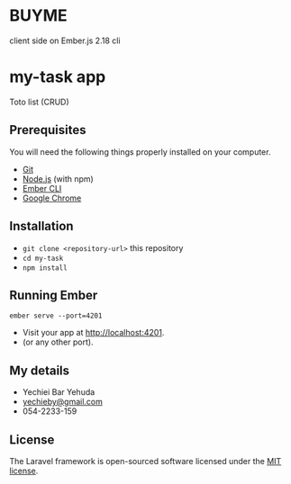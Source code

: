 # BUYME

client side on Ember.js 2.18 cli

# my-task app 

Toto list (CRUD)

## Prerequisites

You will need the following things properly installed on your computer.

* [Git](https://git-scm.com/)
* [Node.js](https://nodejs.org/) (with npm)
* [Ember CLI](https://ember-cli.com/)
* [Google Chrome](https://google.com/chrome/)

## Installation

* `git clone <repository-url>` this repository
* `cd my-task`
* `npm install`





## Running Ember

`ember serve --port=4201`
* Visit your app at [http://localhost:4201](http://localhost:4201).
* (or any other port).


## My details

- Yechiei Bar Yehuda
- [yechieby@gmail.com](yechieby@gmail.com)
- 054-2233-159
## License

The Laravel framework is open-sourced software licensed under the [MIT license](https://opensource.org/licenses/MIT).
